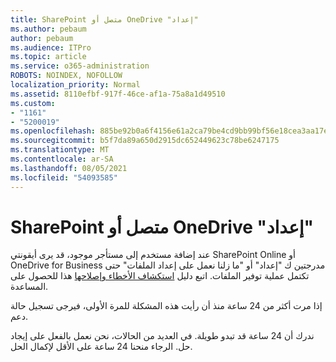```yaml
---
title: SharePoint متصل أو OneDrive "إعداد"
ms.author: pebaum
author: pebaum
ms.audience: ITPro
ms.topic: article
ms.service: o365-administration
ROBOTS: NOINDEX, NOFOLLOW
localization_priority: Normal
ms.assetid: 8110efbf-917f-46ce-af1a-75a8a1d49510
ms.custom:
- "1161"
- "5200019"
ms.openlocfilehash: 885be92b0a6f4156e61a2ca79be4cd9bb99bf56e18cea3aa17ef1c7d34246058
ms.sourcegitcommit: b5f7da89a650d2915dc652449623c78be6247175
ms.translationtype: MT
ms.contentlocale: ar-SA
ms.lasthandoff: 08/05/2021
ms.locfileid: "54093585"
---
```

# <a name="sharepoint-online-or-onedrive-setting-up"></a>SharePoint متصل أو OneDrive "إعداد"

عند إضافة مستخدم إلى مستأجر موجود، قد يرى أيقونتي SharePoint Online أو OneDrive for Business مدرجتين ك "إعداد" أو "ما زلنا نعمل على إعداد الملفات" حتى تكتمل عملية توفير الملفات. اتبع دليل [استكشاف الأخطاء وإصلاحها](https://docs.microsoft.com/sharepoint/support/sites/troubleshooting-guide-for-sites-stopped-at-provisioning) هذا للحصول على المساعدة.

إذا مرت أكثر من 24 ساعة منذ أن رأيت هذه المشكلة للمرة الأولى، فيرجى تسجيل حالة دعم.

ندرك أن 24 ساعة قد تبدو طويلة. في العديد من الحالات، نحن نعمل بالفعل على إيجاد حل. الرجاء منحنا 24 ساعة على الأقل لإكمال الحل.
